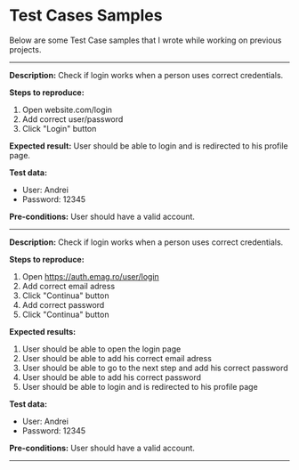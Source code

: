 # Test Cases Samples

Below are some Test Case samples that I wrote while working on previous projects.

----------------

**Description:**
Check if login works when a person uses correct credentials.

**Steps to reproduce:**
1. Open website.com/login
2. Add correct user/password
3. Click "Login" button

**Expected result:**
User should be able to login and is redirected to his profile page.

**Test data:**
- User: Andrei
- Password: 12345

**Pre-conditions:**
User should have a valid account.

----------------

**Description:**
Check if login works when a person uses correct credentials.

**Steps to reproduce:**
1. Open https://auth.emag.ro/user/login
2. Add correct email adress
3. Click "Continua" button
4. Add correct password
5. Click "Continua" button

**Expected results:**
1. User should be able to open the login page
2. User should be able to add his correct email adress
3. User should be able to go to the next step and add his correct password
4. User should be able to add his correct password
5. User should be able to login and is redirected to his profile page

**Test data:**
- User: Andrei
- Password: 12345

**Pre-conditions:**
User should have a valid account.

----------------
